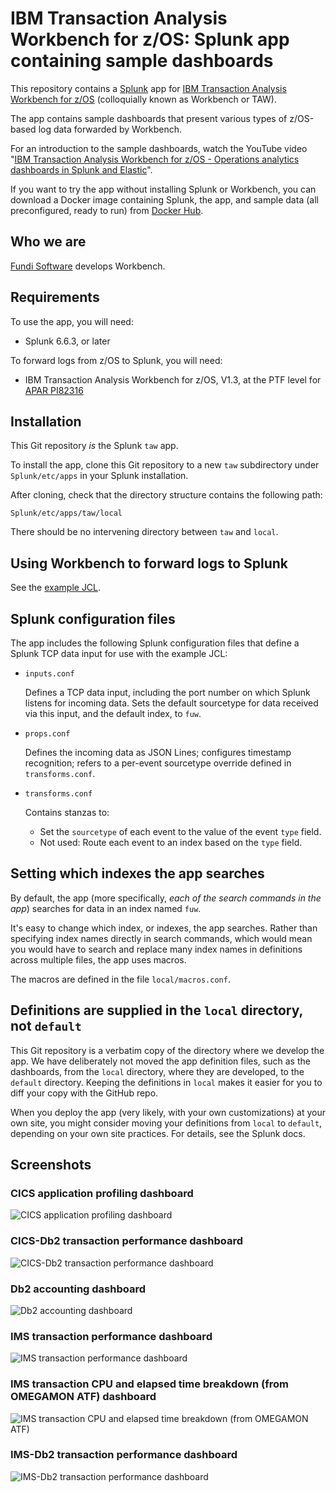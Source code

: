# IBM Transaction Analysis Workbench for z/OS: Splunk app containing sample dashboards

This repository contains a [Splunk](http://www.splunk.com) app
for [IBM Transaction Analysis Workbench for z/OS](https://www.ibm.com/marketplace/transaction-analysis-workbench-for-z)
(colloquially known as Workbench or TAW).

The app contains sample dashboards that present various types of z/OS-based log data forwarded by Workbench.

For an introduction to the sample dashboards, watch the YouTube video "[IBM Transaction Analysis Workbench for z/OS - Operations analytics dashboards in Splunk and Elastic](https://youtu.be/0Z30BxEqzJ8)".

If you want to try the app without installing Splunk or Workbench, you can download a Docker image containing Splunk, the app, and sample data (all preconfigured, ready to run) from [Docker Hub](https://hub.docker.com/r/fundisoftware/taw-splunk/).

## Who we are

[Fundi Software](http://www.fundi.com/) develops Workbench.

## Requirements

To use the app, you will need:

* Splunk 6.6.3, or later

To forward logs from z/OS to Splunk, you will need:

* IBM Transaction Analysis Workbench for z/OS, V1.3, at the PTF level for [APAR PI82316](http://www.ibm.com/support/docview.wss?&uid=swg1PI82316)

## Installation

This Git repository *is* the Splunk `taw` app.

To install the app, clone this Git repository to a new `taw` subdirectory under `Splunk/etc/apps` in your Splunk installation.

After cloning, check that the directory structure contains the following path:

`Splunk/etc/apps/taw/local`

There should be no intervening directory between `taw` and `local`.

## Using Workbench to forward logs to Splunk

See the [example JCL](https://fundisoftware.github.io/taw-sample-dashboards-jcl).

## Splunk configuration files

The app includes the following Splunk configuration files that define a Splunk TCP data input for use with the example JCL:

* `inputs.conf`

  Defines a TCP data input, including the port number on which Splunk listens for incoming data. Sets the default sourcetype for data received via this input, and the default index, to `fuw`.

* `props.conf`

  Defines the incoming data as JSON Lines; configures timestamp recognition; refers to a per-event sourcetype override defined in `transforms.conf`.

* `transforms.conf`

  Contains stanzas to:
  - Set the `sourcetype` of each event to the value of the event `type` field.
  - Not used: Route each event to an index based on the `type` field.

## Setting which indexes the app searches

By default, the app (more specifically, *each of the search commands in the app*) searches for data in an index named `fuw`.

It's easy to change which index, or indexes, the app searches.
Rather than specifying index names directly in search commands, which would mean you would have to search and replace many index names in definitions across multiple files, the app uses macros.

The macros are defined in the file `local/macros.conf`.

## Definitions are supplied in the `local` directory, not `default`

This Git repository is a verbatim copy of the directory where we develop the app. We have deliberately not moved the app definition files, such as the dashboards, from the `local` directory, where they are developed, to the `default` directory. Keeping the definitions in `local` makes it easier for you to diff your copy with the GitHub repo.

When you deploy the app (very likely, with your own customizations) at your own site, you might consider moving your definitions from `local` to `default`, depending on your own site practices. For details, see the Splunk docs.

## Screenshots

### CICS application profiling dashboard

![CICS application profiling dashboard](screenshots/cics-application-profiling.png)

### CICS-Db2 transaction performance dashboard

![CICS-Db2 transaction performance dashboard](screenshots/cics-db2-transaction-performance.png)

### Db2 accounting dashboard

![Db2 accounting dashboard](screenshots/db2-accounting.png)

### IMS transaction performance dashboard

![IMS transaction performance dashboard](screenshots/ims-transaction-performance.png)

### IMS transaction CPU and elapsed time breakdown (from OMEGAMON ATF) dashboard

![IMS transaction CPU and elapsed time breakdown (from OMEGAMON ATF)](screenshots/ims-transaction-cpu-and-elapsed-time-breakdown-from-omegamon-atf.png)

### IMS-Db2 transaction performance dashboard

![IMS-Db2 transaction performance dashboard](screenshots/ims-db2-transaction-performance.png)
